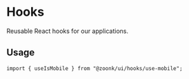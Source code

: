 # Hooks

Reusable React hooks for our applications.

## Usage

```tsx
import { useIsMobile } from "@zoonk/ui/hooks/use-mobile";
```
